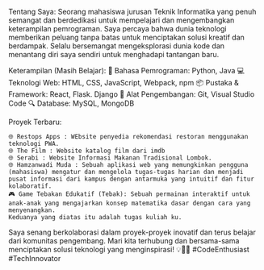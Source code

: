 Tentang Saya:
Seorang mahasiswa jurusan Teknik Informatika yang penuh semangat dan berdedikasi untuk mempelajari dan mengembangkan keterampilan pemrograman. Saya percaya bahwa dunia teknologi memberikan peluang tanpa batas untuk menciptakan solusi kreatif dan berdampak. Selalu bersemangat mengeksplorasi dunia kode dan menantang diri saya sendiri untuk menghadapi tantangan baru.

Keterampilan (Masih Belajar):
🚀 Bahasa Pemrograman: Python, Java 
💻 Teknologi Web: HTML, CSS, JavaScript, Webpack, npm 
📦 Pustaka & Framework: React, Flask. Django 
🔧 Alat Pengembangan: Git, Visual Studio Code 
🔍 Database: MySQL, MongoDB

Proyek Terbaru:

    
    🌐 Restops Apps : WEbsite penyedia rekomendasi restoran menggunakan teknologi PWA.
    🌐 The Film : Website katalog film dari imdb
    🌐 Serabi : Website Informasi Makanan Tradisional Lombok.
    🌐 Hamzanwadi Muda : Sebuah aplikasi web yang memungkinkan pengguna (mahasiswa) mengatur dan mengelola tugas-tugas harian dan menjadi pusat informasi dari kampus dengan antarmuka yang intuitif dan fitur kolaboratif.
    🎮 Game Tebakan Edukatif (Tebak): Sebuah permainan interaktif untuk anak-anak yang mengajarkan konsep matematika dasar dengan cara yang menyenangkan.
    Keduanya yang diatas itu adalah tugas kuliah ku.


Saya senang berkolaborasi dalam proyek-proyek inovatif dan terus belajar dari komunitas pengembang. Mari kita terhubung dan bersama-sama menciptakan solusi teknologi yang menginspirasi! 💡👨‍💻 #CodeEnthusiast #TechInnovator

